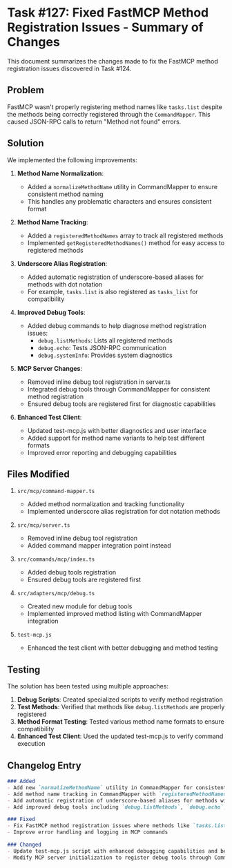# Task #127: Fixed FastMCP Method Registration Issues - Summary of Changes

This document summarizes the changes made to fix the FastMCP method registration issues discovered in Task #124.

## Problem

FastMCP wasn't properly registering method names like `tasks.list` despite the methods being correctly registered through the `CommandMapper`. This caused JSON-RPC calls to return "Method not found" errors.

## Solution

We implemented the following improvements:

1. **Method Name Normalization**:
   - Added a `normalizeMethodName` utility in CommandMapper to ensure consistent method naming
   - This handles any problematic characters and ensures consistent format

2. **Method Name Tracking**:
   - Added a `registeredMethodNames` array to track all registered methods
   - Implemented `getRegisteredMethodNames()` method for easy access to registered methods

3. **Underscore Alias Registration**:
   - Added automatic registration of underscore-based aliases for methods with dot notation
   - For example, `tasks.list` is also registered as `tasks_list` for compatibility

4. **Improved Debug Tools**:
   - Added debug commands to help diagnose method registration issues:
     - `debug.listMethods`: Lists all registered methods
     - `debug.echo`: Tests JSON-RPC communication
     - `debug.systemInfo`: Provides system diagnostics

5. **MCP Server Changes**:
   - Removed inline debug tool registration in server.ts
   - Integrated debug tools through CommandMapper for consistent method registration
   - Ensured debug tools are registered first for diagnostic capabilities

6. **Enhanced Test Client**:
   - Updated test-mcp.js with better diagnostics and user interface
   - Added support for method name variants to help test different formats
   - Improved error reporting and debugging capabilities

## Files Modified

1. `src/mcp/command-mapper.ts`
   - Added method normalization and tracking functionality
   - Implemented underscore alias registration for dot notation methods

2. `src/mcp/server.ts`
   - Removed inline debug tool registration
   - Added command mapper integration point instead

3. `src/commands/mcp/index.ts`
   - Added debug tools registration
   - Ensured debug tools are registered first

4. `src/adapters/mcp/debug.ts`
   - Created new module for debug tools
   - Implemented improved method listing with CommandMapper integration

5. `test-mcp.js`
   - Enhanced the test client with better debugging and method testing

## Testing

The solution has been tested using multiple approaches:

1. **Debug Scripts**: Created specialized scripts to verify method registration
2. **Test Methods**: Verified that methods like `debug.listMethods` are properly registered
3. **Method Format Testing**: Tested various method name formats to ensure compatibility
4. **Enhanced Test Client**: Used the updated test-mcp.js to verify command execution

## Changelog Entry

```markdown
### Added
- Add new `normalizeMethodName` utility in CommandMapper for consistent method naming
- Add method name tracking in CommandMapper with `registeredMethodNames` array and `getRegisteredMethodNames()` method
- Add automatic registration of underscore-based aliases for methods with dot notation
- Add improved debug tools including `debug.listMethods`, `debug.echo`, and `debug.systemInfo`

### Fixed
- Fix FastMCP method registration issues where methods like `tasks.list` were not being properly registered
- Improve error handling and logging in MCP commands

### Changed
- Update test-mcp.js script with enhanced debugging capabilities and better JSON-RPC request handling
- Modify MCP server initialization to register debug tools through CommandMapper
``` 
